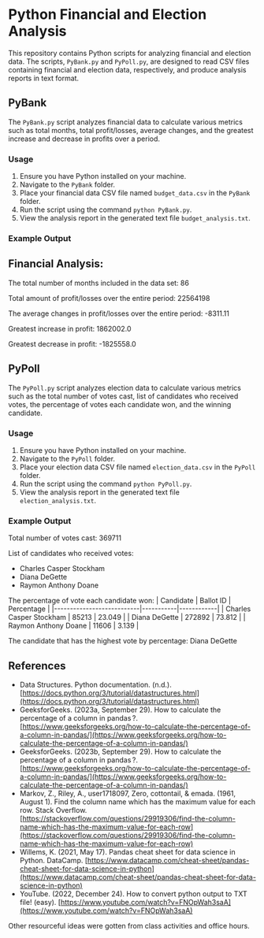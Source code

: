 # Python Financial and Election Analysis

This repository contains Python scripts for analyzing financial and election data. The scripts, `PyBank.py` and `PyPoll.py`, are designed to read CSV files containing financial and election data, respectively, and produce analysis reports in text format.

## PyBank

The `PyBank.py` script analyzes financial data to calculate various metrics such as total months, total profit/losses, average changes, and the greatest increase and decrease in profits over a period.

### Usage

1. Ensure you have Python installed on your machine.
2. Navigate to the `PyBank` folder.
3. Place your financial data CSV file named `budget_data.csv` in the `PyBank` folder.
4. Run the script using the command `python PyBank.py`.
5. View the analysis report in the generated text file `budget_analysis.txt`.

### Example Output

Financial Analysis:
----------------------------------------------------------------------------
The total number of months included in the data set:  86

Total amount of profit/losses over the entire period:  22564198

The average changes in profit/losses over the entire period:  -8311.11

Greatest increase in profit:  1862002.0

Greatest decrease in profit:  -1825558.0

## PyPoll

The `PyPoll.py` script analyzes election data to calculate various metrics such as the total number of votes cast, list of candidates who received votes, the percentage of votes each candidate won, and the winning candidate.

### Usage

1. Ensure you have Python installed on your machine.
2. Navigate to the `PyPoll` folder.
3. Place your election data CSV file named `election_data.csv` in the `PyPoll` folder.
4. Run the script using the command `python PyPoll.py`.
5. View the analysis report in the generated text file `election_analysis.txt`.

### Example Output

Total number of votes cast:  369711

List of candidates who received votes:  
- Charles Casper Stockham
- Diana DeGette
- Raymon Anthony Doane

The percentage of vote each candidate won: 
| Candidate                 | Ballot ID | Percentage |
|---------------------------|-----------|------------|
| Charles Casper Stockham   | 85213     | 23.049     |
| Diana DeGette             | 272892    | 73.812     |
| Raymon Anthony Doane      | 11606     | 3.139      |

The candidate that has the highest vote by percentage: Diana DeGette

## References

- Data Structures. Python documentation. (n.d.). [https://docs.python.org/3/tutorial/datastructures.html](https://docs.python.org/3/tutorial/datastructures.html)
- GeeksforGeeks. (2023a, September 29). How to calculate the percentage of a column in pandas ?. [https://www.geeksforgeeks.org/how-to-calculate-the-percentage-of-a-column-in-pandas/](https://www.geeksforgeeks.org/how-to-calculate-the-percentage-of-a-column-in-pandas/)
- GeeksforGeeks. (2023b, September 29). How to calculate the percentage of a column in pandas ?. [https://www.geeksforgeeks.org/how-to-calculate-the-percentage-of-a-column-in-pandas/](https://www.geeksforgeeks.org/how-to-calculate-the-percentage-of-a-column-in-pandas/)
- Markov, Z., Riley, A., user1718097, Zero, cottontail, & emada. (1961, August 1). Find the column name which has the maximum value for each row. Stack Overflow. [https://stackoverflow.com/questions/29919306/find-the-column-name-which-has-the-maximum-value-for-each-row](https://stackoverflow.com/questions/29919306/find-the-column-name-which-has-the-maximum-value-for-each-row)
- Willems, K. (2021, May 17). Pandas cheat sheet for data science in Python. DataCamp. [https://www.datacamp.com/cheat-sheet/pandas-cheat-sheet-for-data-science-in-python](https://www.datacamp.com/cheat-sheet/pandas-cheat-sheet-for-data-science-in-python)
- YouTube. (2022, December 24). How to convert python output to TXT file! (easy). [https://www.youtube.com/watch?v=FNOpWah3saA](https://www.youtube.com/watch?v=FNOpWah3saA)

Other resourceful ideas were gotten from class activities and office hours.


